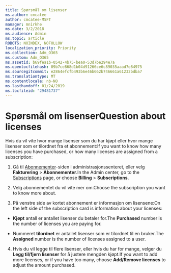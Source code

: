 ```yaml
---
title: Spørsmål om lisenser
ms.author: cmcatee
author: cmcatee-MSFT
manager: mnirkhe
ms.date: 3/2/2018
ms.audience: Admin
ms.topic: article
ROBOTS: NOINDEX, NOFOLLOW
localization_priority: Priority
ms.collection: Adm_O365
ms.custom: Adm_O365
ms.assetid: b69fea1b-0542-4b75-bea0-53d7be294e7a
ms.openlocfilehash: 09b7ce868d1b04d91266ce6c89035aaad7e84975
ms.sourcegitcommit: e2864efcfb493b6e46b662b746661a61232bdba7
ms.translationtype: MT
ms.contentlocale: nb-NO
ms.lasthandoff: 01/24/2019
ms.locfileid: "29481737"
---
```

# <a name="question-about-licenses"></a><span data-ttu-id="da497-102">Spørsmål om lisenser</span><span class="sxs-lookup"><span data-stu-id="da497-102">Question about licenses</span></span>

<span data-ttu-id="da497-103">Hvis du vil vite hvor mange lisenser som du har kjøpt eller hvor mange lisenser som er tilordnet fra et abonnement:</span><span class="sxs-lookup"><span data-stu-id="da497-103">If you want to know how many licenses you have purchased, or how many licenses are assigned from a subscription:</span></span>
  
1. <span data-ttu-id="da497-104">Gå til [Abonnementer](https://go.microsoft.com/fwlink/p/?linkid=842054)-siden i administrasjonssenteret, eller velg **Fakturering** \> **Abonnementer**.</span><span class="sxs-lookup"><span data-stu-id="da497-104">In the Admin center, go to the [Subscriptions](https://go.microsoft.com/fwlink/p/?linkid=842054) page, or choose **Billing** \> **Subscriptions**.</span></span>
    
2. <span data-ttu-id="da497-105">Velg abonnementet du vil vite mer om.</span><span class="sxs-lookup"><span data-stu-id="da497-105">Choose the subscription you want to know more about.</span></span>
    
3. <span data-ttu-id="da497-106">På venstre side av kortet abonnement er informasjon om lisensene:</span><span class="sxs-lookup"><span data-stu-id="da497-106">On the left side of the subscription card is information about your licenses:</span></span>
    
  - <span data-ttu-id="da497-107">**Kjøpt** antall er antallet lisenser du betaler for.</span><span class="sxs-lookup"><span data-stu-id="da497-107">The **Purchased** number is the number of licenses you are paying for.</span></span> 
    
  - <span data-ttu-id="da497-108">Nummeret **tilordnet** er antallet lisenser som er tilordnet til en bruker.</span><span class="sxs-lookup"><span data-stu-id="da497-108">The **Assigned** number is the number of licenses assigned to a user.</span></span> 
    
4. <span data-ttu-id="da497-109">Hvis du vil legge til flere lisenser, eller hvis du har for mange, velger du **Legg til/fjern lisenser** for å justere mengden kjøpt.</span><span class="sxs-lookup"><span data-stu-id="da497-109">If you want to add more licenses, or if you have too many, choose **Add/Remove licenses** to adjust the amount purchased.</span></span> 
    

